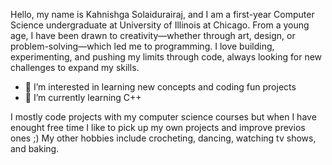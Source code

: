 Hello, my name is Kahnishga Solaidurairaj, and I am a first-year Computer Science undergraduate at University of Illinois at Chicago. From a young age, I have been drawn to creativity—whether through art, design, or problem-solving—which led me to programming. I love building, experimenting, and pushing my limits through code, always looking for new challenges to expand my skills. 

- 👀 I’m interested in learning new concepts and coding fun projects
- 🌱 I’m currently learning C++

I mostly code projects with my computer science courses but when I have enought free time I like to pick up my own projects and improve previos ones ;) 
My other hobbies include crocheting, dancing, watching tv shows, and baking.

<!---
KahnishgaSolaidurairaj/KahnishgaSolaidurairaj is a ✨ special ✨ repository because its `README.md` (this file) appears on your GitHub profile.
You can click the Preview link to take a look at your changes.
--->
